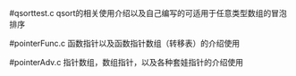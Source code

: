 #qsorttest.c qsort的相关使用介绍以及自己编写的可适用于任意类型数组的冒泡排序

#pointerFunc.c 函数指针以及函数指针数组（转移表）的介绍使用

#pointerAdv.c 指针数组，数组指针，以及各种套娃指针的介绍使用

#
